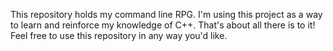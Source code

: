 This repository holds my command line RPG. I'm using this project as a way to learn and reinforce my knowledge of C++. That's about all there is to it! Feel free to use this repository in any way you'd like.
